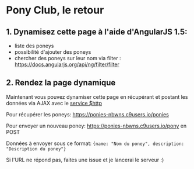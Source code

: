 # Pony Club, le retour

## 1. Dynamisez cette page à l'aide d'AngularJS 1.5:

- liste des poneys
- possibilité d'ajouter des poneys
- chercher des poneys sur leur nom via filter : https://docs.angularjs.org/api/ng/filter/filter

## 2. Rendez la page dynamique

Maintenant vous pouvez dynamiser cette page en récupérant et postant les données via AJAX avec le [service $http](https://docs.angularjs.org/tutorial/step_05)

Pour récupérer les poneys: https://ponies-nbwns.c9users.io/ponies

Pour envoyer un nouveau poney: https://ponies-nbwns.c9users.io/pony en POST

Données à envoyer sous ce format:
`{name: "Nom du poney", description: "Description du poney"}`

Si l'URL ne répond pas, faites une issue et je lancerai le serveur :)


